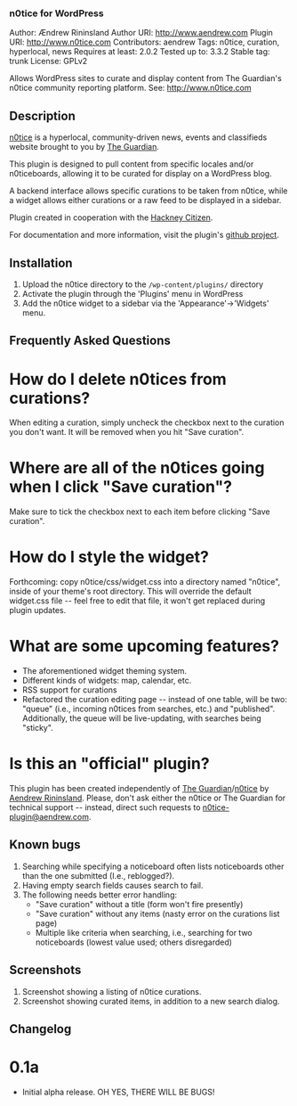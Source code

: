 ### n0tice for WordPress ###
Author: &#198;ndrew Rininsland
Author URI: http://www.aendrew.com
Plugin URI: http://www.n0tice.com
Contributors: aendrew
Tags: n0tice, curation, hyperlocal, news
Requires at least: 2.0.2
Tested up to: 3.3.2
Stable tag: trunk
License: GPLv2

Allows WordPress sites to curate and display content from The Guardian's n0tice community reporting platform. See: http://www.n0tice.com

## Description ##

[n0tice](http://www.n0tice.com) is a hyperlocal, community-driven news, events and classifieds website brought to you by [The Guardian](http://www.guardian.co.uk). 

This plugin is designed to pull content from specific locales and/or n0ticeboards, allowing it to be curated for display on a WordPress blog.

A backend interface allows specific curations to be taken from n0tice, while a widget allows either curations or a raw feed to be displayed in a sidebar.

Plugin created in cooperation with the [Hackney Citizen](http://www.hackneycitizen.co.uk).

For documentation and more information, visit the plugin's [github project](https://github.com/aendrew/n0tice-wp/).

## Installation ##

1. Upload the n0tice directory to the `/wp-content/plugins/` directory
1. Activate the plugin through the 'Plugins' menu in WordPress
1. Add the n0tice widget to a sidebar via the 'Appearance'->'Widgets' menu.

## Frequently Asked Questions ##

# How do I delete n0tices from curations? #

When editing a curation, simply uncheck the checkbox next to the curation you don't want. It will be removed when you hit "Save curation".

# Where are all of the n0tices going when I click "Save curation"? #

Make sure to tick the checkbox next to each item before clicking "Save curation".

# How do I style the widget? #

Forthcoming: copy n0tice/css/widget.css into a directory named "n0tice", inside of your theme's root directory. This will override the default widget.css file -- feel free to edit that file, it won't get replaced during plugin updates.

# What are some upcoming features? #

* The aforementioned widget theming system.
* Different kinds of widgets: map, calendar, etc.
* RSS support for curations
* Refactored the curation editing page -- instead of one table, will be two: "queue" (i.e., incoming n0tices from searches, etc.) and "published". Additionally, the queue will be live-updating, with searches being "sticky".

# Is this an "official" plugin? #

This plugin has been created independently of [The Guardian](http://www.guardian.co.uk)/[n0tice](http://www.n0tice.com) by [Aendrew Rininsland](http://www.aendrew.com). Please, don't ask either the n0tice or The Guardian for technical support -- instead, direct such requests to n0tice-plugin@aendrew.com.

## Known bugs ##

1. Searching while specifying a noticeboard often lists noticeboards other than the one submitted (I.e., reblogged?).
1. Having empty search fields causes search to fail.
1. The following needs better error handling:
	* "Save curation" without a title (form won't fire presently)
	* "Save curation" without any items (nasty error on the curations list page)
	* Multiple like criteria when searching, i.e., searching for two noticeboards (lowest value used; others disregarded)

## Screenshots ##

1. Screenshot showing a listing of n0tice curations.
2. Screenshot showing curated items, in addition to a new search dialog.

## Changelog ##

# 0.1a #
* Initial alpha release. OH YES, THERE WILL BE BUGS!

